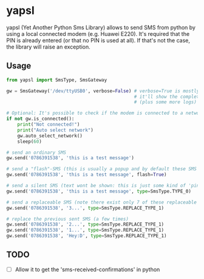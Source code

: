 # yapsl

yapsl (Yet Another Python Sms Library) allows to send SMS from python by using a local connected modem (e.g. Huawei E220).
It's required that the PIN is already entered (or that no PIN is used at all). If that's not the case, the library
will raise an exception.

## Usage

```python
from yapsl import SmsType, SmsGateway

gw = SmsGateway('/dev/ttyUSB0', verbose=False) # verbose=True is mostly for debugging purposes:
                                               # it'll show the complete communication with the modem
                                               # (plus some more logs)

# Optional: It's possible to check if the modem is connected to a network (this is as well always done when sending an SMS)
if not gw.is_connected():
    print("Not connected!")
    print("Auto select network")
    gw.auto_select_network()
    sleep(60)

# send an ordinary SMS
gw.send('0786391538', 'this is a test message')

# send a "flash"-SMS (this is usually a popup and by default these SMS are not stored)
gw.send('0786391538', 'this is a test message', flash=True)

# send a silent SMS (text wont be shown: this is just some kind of 'ping')
gw.send('0786391538', 'this is a test message', type=SmsType.TYPE_0)

# send a replaceable SMS (note there exist only 7 of these replaceable SMS)
gw.send('0786391538', '3...', type=SmsType.REPLACE_TYPE_1)

# replace the previous sent SMS (a few times)
gw.send('0786391538', '2...', type=SmsType.REPLACE_TYPE_1)
gw.send('0786391538', '1...', type=SmsType.REPLACE_TYPE_1)
gw.send('0786391538', 'Hey:D', type=SmsType.REPLACE_TYPE_1)

```

## TODO

- [ ] Allow it to get the 'sms-received-confirmations' in python


